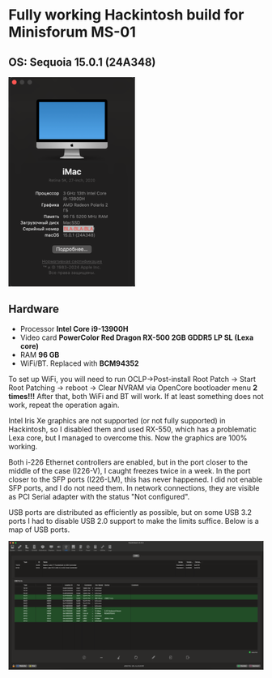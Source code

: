 # Fully working Hackintosh build for Minisforum MS-01
## OS: **Sequoia 15.0.1 (24A348)**

<img src="AboutWindow.png" width="250">

## Hardware

- Processor **Intel Core i9-13900H**
- Video card **PowerColor Red Dragon RX-500 2GB GDDR5 LP SL (Lexa core)**
- RAM **96 GB**
- WiFi/BT. Replaced with **BCM94352**

To set up WiFi, you will need to run OCLP->Post-install Root Patch -> Start Root Patching -> reboot -> Clear NVRAM via OpenCore bootloader menu **2 times!!!** After that, both WiFi and BT will work. If at least something does not work, repeat the operation again.

Intel Iris Xe graphics are not supported (or not fully supported) in Hackintosh, so I disabled them and used RX-550, which has a problematic Lexa core, but I managed to overcome this. Now the graphics are 100% working.

Both i-226 Ethernet controllers are enabled, but in the port closer to the middle of the case (I226-V), I caught freezes twice in a week. In the port closer to the SFP ports (I226-LM), this has never happened. I did not enable SFP ports, and I do not need them. In network connections, they are visible as PCI Serial adapter with the status "Not configured".

USB ports are distributed as efficiently as possible, but on some USB 3.2 ports I had to disable USB 2.0 support to make the limits suffice. Below is a map of USB ports.

![My animated logo](USBMap.png)
